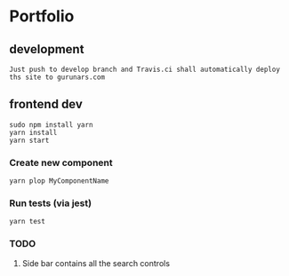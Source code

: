 # Portfolio

## development

    Just push to develop branch and Travis.ci shall automatically deploy
    ths site to gurunars.com

## frontend dev

    sudo npm install yarn
    yarn install
    yarn start

### Create new component

    yarn plop MyComponentName

### Run tests (via jest)

    yarn test

### TODO

1. Side bar contains all the search controls

